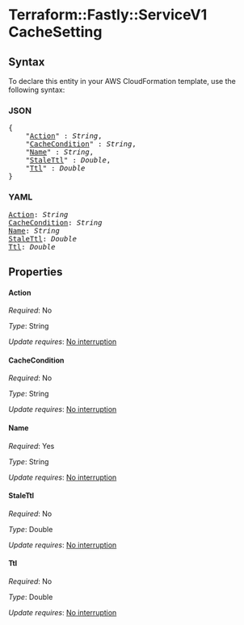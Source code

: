 # Terraform::Fastly::ServiceV1 CacheSetting

## Syntax

To declare this entity in your AWS CloudFormation template, use the following syntax:

### JSON

<pre>
{
    "<a href="#action" title="Action">Action</a>" : <i>String</i>,
    "<a href="#cachecondition" title="CacheCondition">CacheCondition</a>" : <i>String</i>,
    "<a href="#name" title="Name">Name</a>" : <i>String</i>,
    "<a href="#stalettl" title="StaleTtl">StaleTtl</a>" : <i>Double</i>,
    "<a href="#ttl" title="Ttl">Ttl</a>" : <i>Double</i>
}
</pre>

### YAML

<pre>
<a href="#action" title="Action">Action</a>: <i>String</i>
<a href="#cachecondition" title="CacheCondition">CacheCondition</a>: <i>String</i>
<a href="#name" title="Name">Name</a>: <i>String</i>
<a href="#stalettl" title="StaleTtl">StaleTtl</a>: <i>Double</i>
<a href="#ttl" title="Ttl">Ttl</a>: <i>Double</i>
</pre>

## Properties

#### Action

_Required_: No

_Type_: String

_Update requires_: [No interruption](https://docs.aws.amazon.com/AWSCloudFormation/latest/UserGuide/using-cfn-updating-stacks-update-behaviors.html#update-no-interrupt)

#### CacheCondition

_Required_: No

_Type_: String

_Update requires_: [No interruption](https://docs.aws.amazon.com/AWSCloudFormation/latest/UserGuide/using-cfn-updating-stacks-update-behaviors.html#update-no-interrupt)

#### Name

_Required_: Yes

_Type_: String

_Update requires_: [No interruption](https://docs.aws.amazon.com/AWSCloudFormation/latest/UserGuide/using-cfn-updating-stacks-update-behaviors.html#update-no-interrupt)

#### StaleTtl

_Required_: No

_Type_: Double

_Update requires_: [No interruption](https://docs.aws.amazon.com/AWSCloudFormation/latest/UserGuide/using-cfn-updating-stacks-update-behaviors.html#update-no-interrupt)

#### Ttl

_Required_: No

_Type_: Double

_Update requires_: [No interruption](https://docs.aws.amazon.com/AWSCloudFormation/latest/UserGuide/using-cfn-updating-stacks-update-behaviors.html#update-no-interrupt)

